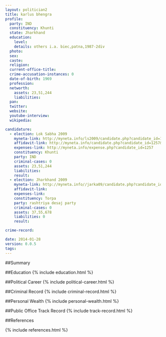 ```yaml
---
layout: politician2
title: karlus bhengra
profile: 
  party: IND
  constituency: Khunti
  state: Jharkhand
  education: 
    level: 
    details: others i.a. biec,patna,1987-2div
  photo: 
  sex: 
  caste: 
  religion: 
  current-office-title: 
  crime-accusation-instances: 0
  date-of-birth: 1969
  profession: 
  networth: 
    assets: 23,51,244
    liabilities: 
  pan: 
  twitter: 
  website: 
  youtube-interview: 
  wikipedia: 

candidature: 
  - election: Lok Sabha 2009
    myneta-link: http://myneta.info/ls2009/candidate.php?candidate_id=1257
    affidavit-link: http://myneta.info/candidate.php?candidate_id=1257&scan=original
    expenses-link: http://myneta.info/expense.php?candidate_id=1257
    constituency: Khunti 
    party: IND
    criminal-cases: 0
    assets: 23,51,244
    liabilities: 
    result:  
  - election: Jharkhand 2009
    myneta-link: http://myneta.info//jarka09/candidate.php?candidate_id=834
    affidavit-link: 
    expenses-link: 
    constituency: Torpa 
    party: rashtriya desaj party
    criminal-cases: 0
    assets: 37,55,678
    liabilities: 0
    result:  

crime-record: 

date: 2014-01-28
version: 0.0.5
tags: 
---
```

##Summary


##Education
{% include education.html %}


##Political Career
{% include political-career.html %}


##Criminal Record
{% include criminal-record.html %}


##Personal Wealth
{% include personal-wealth.html %}


##Public Office Track Record
{% include track-record.html %}


##References


{% include references.html %}